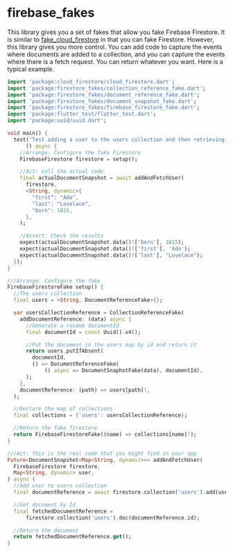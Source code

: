 # firebase_fakes

This library gives you a set of fakes that allow you fake Firebase Firestore. It is similar to [fake_cloud_firestore](https://pub.dev/packages/fake_cloud_firestore) in that you can fake Firestore. However, this library gives you more control. You can add code to capture the events where documents are added to a collection, and you can capture the events where there is a fetch request. You can return whatever you want. Here is a typical example.

```dart
import 'package:cloud_firestore/cloud_firestore.dart';
import 'package:firestore_fakes/collection_reference_fake.dart';
import 'package:firestore_fakes/document_reference_fake.dart';
import 'package:firestore_fakes/document_snapshot_fake.dart';
import 'package:firestore_fakes/firebase_firestore_fake.dart';
import 'package:flutter_test/flutter_test.dart';
import 'package:uuid/uuid.dart';

void main() {
  test('Test adding a user to the users collection and then retrieving it',
      () async {
    //Arrange: Configure the fake Firestore
    FirebaseFirestore firestore = setup();

    //Act: call the actual code
    final actualDocumentSnapshot = await addAndFetchUser(
      firestore,
      <String, dynamic>{
        "first": "Ada",
        "last": "Lovelace",
        "born": 1815,
      },
    );

    //Assert: Check the results
    expect(actualDocumentSnapshot.data()!['born'], 1815);
    expect(actualDocumentSnapshot.data()!['first'], 'Ada');
    expect(actualDocumentSnapshot.data()!['last'], "Lovelace");
  });
}

///Arrange: Configure the fake
FirebaseFirestoreFake setup() {
  //The users collection
  final users = <String, DocumentReferenceFake>{};

  var usersCollectionReference = CollectionReferenceFake(
    addDocumentReference: (data) async {
      //Generate a random documentId
      final documentId = const Uuid().v4();

      //Put the document in the users map by id and return it
      return users.putIfAbsent(
        documentId,
        () => DocumentReferenceFake(
            () async => DocumentSnaphotFake(data), documentId),
      );
    },
    documentReference: (path) => users[path]!,
  );

  //Declare the map of collections
  final collections = {'users': usersCollectionReference};

  //Return the fake firestore
  return FirebaseFirestoreFake((name) => collections[name]!);
}

///Act: This is the real code that you might find in your app
Future<DocumentSnapshot<Map<String, dynamic>>> addAndFetchUser(
  FirebaseFirestore firestore,
  Map<String, dynamic> user,
) async {
  //Add user to users collection
  final documentReference = await firestore.collection('users').add(user);

  //Get document by Id
  final fetchedDocumentReference =
      firestore.collection('users').doc(documentReference.id);

  //Return the document
  return fetchedDocumentReference.get();
}
```